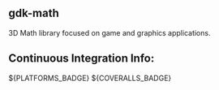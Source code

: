 <!--- WARN --->
<!--- This file is generated. Do not edit this file directly! --->
<!--- WARN --->

## gdk-math

3D Math library focused on game and graphics applications.





## Continuous Integration Info:
${PLATFORMS_BADGE} ${COVERALLS_BADGE}

<!--- WARN --->
<!--- This file is generated. Do not edit this file directly! --->
<!--- WARN --->
